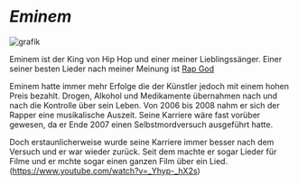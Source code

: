 
# ***Eminem***

![grafik](https://user-images.githubusercontent.com/110893008/183616287-786f5abd-2b39-4ed2-91e2-eab99cf1aa72.png)

Eminem ist der King von Hip Hop und einer meiner Lieblingssänger. Einer seiner besten Lieder nach meiner Meinung ist [Rap God](https://www.youtube.com/watch?v=XbGs_qK2PQA)

Eminem hatte immer mehr Erfolge die der Künstler jedoch mit einem hohen Preis bezahlt. Drogen, Alkohol und Medikamente übernahmen nach und nach die Kontrolle über sein Leben. Von 2006 bis 2008 nahm er sich der Rapper eine musikalische Auszeit. Seine Karriere wäre fast vorüber gewesen, da er Ende 2007 einen Selbstmordversuch ausgeführt hatte.

Doch erstaunlicherweise wurde seine Karriere immer besser nach dem Versuch und er war wieder zurück. Seit dem machte er sogar Lieder für Filme und er mchte sogar einen ganzen Film über ein Lied. (https://www.youtube.com/watch?v=_Yhyp-_hX2s)





